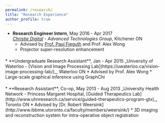 ```yaml
---
permalink: /research/
title: "Research Experience"
author_profile: true
---
```


* **Research Engineer Intern**, May 2016 - Apr 2017  
_[Christie Digital](https://www.christiedigital.com/en-us) - Advanced Technologies Group_, Kitchener ON
  * Advised by [Prof. Paul Fieguth](https://uwaterloo.ca/systems-design-engineering/people-profiles/paul-fieguth) and Prof. Alex Wong
  * Projector super-resolution enhancement
<p style="margin: 20px 0px 0px 0px;"></p>
* **Undergraduate Research Assistant**, Jan - Apr 2015  
_University of Waterloo - [Vision and Image Processing Lab](https://uwaterloo.ca/vision-image-processing-lab/)_, Waterloo ON
  * Advised by Prof. Alex Wong
  * Large-scale graphical inference using GraphChi
<p style="margin: 20px 0px 0px 0px;"></p>
* **Research Assistant**, Co-op, May 2013 - Aug 2013  
_University Health Network - Princess Margaret Hospital, [Guided Therapeutics Lab](http://www.uhnresearch.ca/service/guided-therapeutics-program-gtx)_, Toronto ON
  * Advised by [Dr. Robert Weersink](http://www.ibbme.utoronto.ca/faculty/members/weersink/)
  * 3D imaging and reconstruction system for intra-operative object registration  